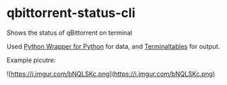 # qbittorrent-status-cli
Shows the status of qBittorrent on terminal

Used [Python Wrapper for Python](https://github.com/v1k45/python-qBittorrent) for data, and [Terminaltables](https://pypi.org/project/terminaltables/) for output.

Example picutre:

![https://i.imgur.com/bNQLSKc.png](https://i.imgur.com/bNQLSKc.png)

